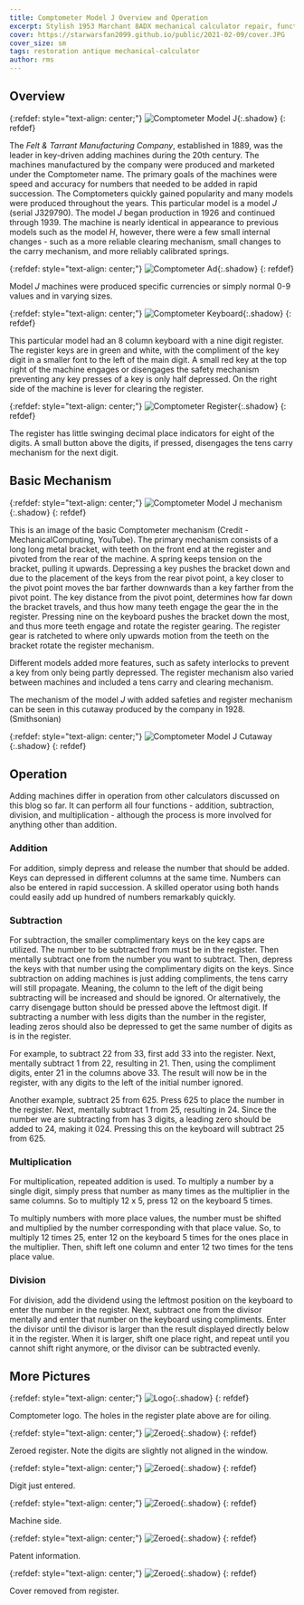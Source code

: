 ```yaml
---
title: Comptometer Model J Overview and Operation 
excerpt: Stylish 1953 Marchant 8ADX mechanical calculator repair, functions, cover removal, and basic operation.
cover: https://starwarsfan2099.github.io/public/2021-02-09/cover.JPG
cover_size: sm
tags: restoration antique mechanical-calculator
author: rms
---
```


## Overview 

{:refdef: style="text-align: center;"}
![Comptometer Model J](https://starwarsfan2099.github.io/public/2021-02-09/main.JPG){:.shadow}
{: refdef}

The *Felt & Tarrant Manufacturing Company*, established in 1889, was the leader in key-driven adding machines during the 20th century. The machines manufactured by the company were produced and marketed under the Comptometer name. The primary goals of the machines were speed and accuracy for numbers that needed to be added in rapid succession. The Comptometers quickly gained popularity and many models were produced throughout the years. This particular model is a model *J* (serial J329790). The model *J* began production in 1926 and continued through 1939. The machine is nearly identical in appearance to previous models such as the model *H*,  however, there were a few small internal changes - such as a more reliable clearing mechanism, small changes to the carry mechanism, and more reliably calibrated springs. 

{:refdef: style="text-align: center;"}
![Comptometer Ad](https://starwarsfan2099.github.io/public/2021-02-09/ad_1.JPG){:.shadow}
{: refdef}

Model *J* machines were produced specific currencies or simply normal 0-9 values and in varying sizes. 

{:refdef: style="text-align: center;"}
![Comptometer Keyboard](https://starwarsfan2099.github.io/public/2021-02-09/keyboard.JPG){:.shadow}
{: refdef}

This particular model had an 8 column keyboard with a nine digit register. The register keys are in green and white, with the compliment of the key digit in a smaller font to the left of the main digit. A small red key at the top right of the machine engages or disengages the safety mechanism preventing any key presses of a key is only half depressed. On the right side of the machine is lever for clearing the register.

{:refdef: style="text-align: center;"}
![Comptometer Register](https://starwarsfan2099.github.io/public/2021-02-09/register.JPG){:.shadow}
{: refdef}

The register has little swinging decimal place indicators for eight of the digits. A small button above the digits, if pressed, disengages the tens carry mechanism for the next digit.

## Basic Mechanism

{:refdef: style="text-align: center;"}
![Comptometer Model J mechanism](https://starwarsfan2099.github.io/public/2021-02-09/function_1.JPG){:.shadow}
{: refdef}

This is an image of the basic Comptometer mechanism (Credit - MechanicalComputing, YouTube). The primary mechanism consists of a long long metal bracket, with teeth on the front end at the register and pivoted from the rear of the machine. A spring keeps tension on the bracket, pulling it upwards. Depressing a key pushes the bracket down and due to the placement of the keys from the rear pivot point, a key closer to the pivot point moves the bar farther downwards than a key farther from the pivot point. The key distance from the pivot point, determines how far down the bracket travels, and thus how many teeth engage the gear the in the register. Pressing nine on the keyboard pushes the bracket down the most, and thus more teeth engage and rotate the register gearing. The register gear is ratcheted to where only upwards motion from the teeth on the bracket rotate the register mechanism. 

Different models added more features, such as safety interlocks to prevent a key from only being partly depressed. The register mechanism also varied between machines and included a tens carry and clearing mechanism. 

The mechanism of the model *J* with added safeties and register mechanism can be seen in this cutaway produced by the company in 1928. (Smithsonian)

{:refdef: style="text-align: center;"}
![Comptometer Model J Cutaway](https://starwarsfan2099.github.io/public/2021-02-09/cutaway_1.JPG){:.shadow}
{: refdef}

## Operation

Adding machines differ in operation from other calculators discussed on this blog so far. It can perform all four functions - addition, subtraction, division, and multiplication - although the process is more involved for anything other than addition. 

### Addition

 For addition, simply depress and release the number that should be added. Keys can depressed in different columns at the same time. Numbers can also be entered in rapid succession. A skilled operator using both hands could easily add up hundred of numbers remarkably quickly. 

### Subtraction

 For subtraction, the smaller complimentary keys on the key caps are utilized. The number to be subtracted from must be in the register. Then mentally subtract one from the number you want to subtract. Then, depress the keys with that number using the complimentary digits on the keys. Since subtraction on adding machines is just adding compliments, the tens carry will still propagate. Meaning, the column to the left of the digit being subtracting will be increased and should be ignored. Or alternatively, the carry disengage button should be pressed above the leftmost digit. If subtracting a number with less digits than the number in the register, leading zeros should also be depressed to get the same number of digits as is in the register.

 For example, to subtract 22 from 33, first add 33 into the register. Next, mentally subtract 1 from 22, resulting in 21. Then, using the compliment digits, enter 21 in the columns above 33. The result will now be in the register, with any digits to the left of the initial number ignored.

 Another example, subtract 25 from 625. Press 625 to place the number in the register. Next, mentally subtract 1 from 25, resulting in 24. Since the number we are subtracting from has 3 digits, a leading zero should be added to 24, making it 024. Pressing this on the keyboard will subtract 25 from 625. 

### Multiplication

 For multiplication, repeated addition is used. To multiply a number by a single digit, simply press that number as many times as the multiplier in the same columns. So to multiply 12 x 5, press 12 on the keyboard 5 times.

 To multiply numbers with more place values, the number must be shifted and multiplied by the number corresponding with that place value. So, to multiply 12 times 25, enter 12 on the keyboard 5 times for the ones place in the multiplier. Then, shift left one column and enter 12 two times for the tens place value. 

### Division

 For division, add the dividend using the leftmost position on the keyboard to enter the number in the register. Next, subtract one from the divisor mentally and enter that number on the keyboard using compliments. Enter the divisor until the divisor is larger than the result displayed directly below it in the register. When it is larger, shift one place right, and repeat until you cannot shift right anymore, or the divisor can be subtracted evenly. 

## More Pictures

{:refdef: style="text-align: center;"}
![Logo](https://starwarsfan2099.github.io/public/2021-02-09/logo.JPG){:.shadow}
{: refdef}

Comptometer logo. The holes in the register plate above are for oiling.

{:refdef: style="text-align: center;"}
![Zeroed](https://starwarsfan2099.github.io/public/2021-02-09/zeroed.JPG){:.shadow}
{: refdef}

Zeroed register. Note the digits are slightly not aligned in the window. 

{:refdef: style="text-align: center;"}
![Zeroed](https://starwarsfan2099.github.io/public/2021-02-09/entered.JPG){:.shadow}
{: refdef}

Digit just entered.

{:refdef: style="text-align: center;"}
![Zeroed](https://starwarsfan2099.github.io/public/2021-02-09/side.JPG){:.shadow}
{: refdef}

Machine side.

{:refdef: style="text-align: center;"}
![Zeroed](https://starwarsfan2099.github.io/public/2021-02-09/label.JPG){:.shadow}
{: refdef}

Patent information.

{:refdef: style="text-align: center;"}
![Zeroed](https://starwarsfan2099.github.io/public/2021-02-09/cover_removed.JPG){:.shadow}
{: refdef}

Cover removed from register.